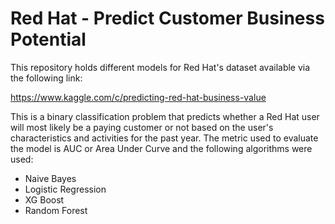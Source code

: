# Red Hat -  Predict Customer Business Potential

This repository holds different models for Red Hat's dataset available via the following link:

https://www.kaggle.com/c/predicting-red-hat-business-value

This is a binary classification problem that predicts whether a Red Hat user will most likely be a paying customer or not based on the user's characteristics and activities for the past year.
The metric used to evaluate the model is AUC or Area Under Curve and the following algorithms were used:

* Naive Bayes
* Logistic Regression
* XG Boost
* Random Forest

